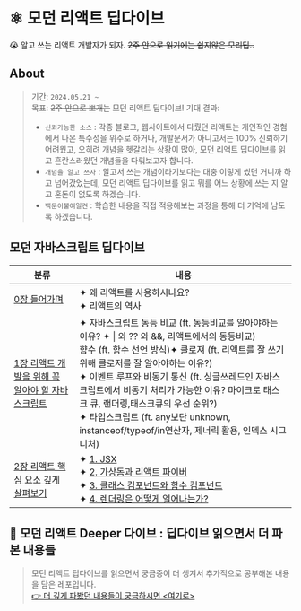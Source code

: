 # ⚛️ 모던 리액트 딥다이브

😭 알고 쓰는 리액트 개발자가 되자. ~~2주 안으로 읽기에는 쉽지않은 모리딥..~~

## About

> 기간: `2024.05.21 ~ ` <br/>
> 목표: ~~2주 안으로 뽀개는~~ 모던 리액트 딥다이브!
> 기대 결과: <br/>
>
> - `신뢰가능한 소스` : 각종 블로그, 웹사이트에서 다뤘던 리액트는 개인적인 경험에서 나온 특수성을 위주로 하거나, 개발문서가 아니고서는 100% 신뢰하기 어려웠고, 오히려 개념을 헷갈리는 상황이 많아, 모던 리액트 딥다이브를 읽고 혼란스러웠던 개념들을 다뤄보고자 합니다.
> - `개념을 알고 쓰자` : 알고서 쓰는 개념이라기보다는 대충 이렇게 썼던 거니까 하고 넘어갔었는데, 모던 리액트 딥다이브를 읽고 뭐를 어느 상황에 쓰는 지 알고 혼돈이 없도록 하겠습니다.
> - `백문이불여일견` : 학습한 내용을 직접 적용해보는 과정을 통해 더 기억에 남도록 하겠습니다.

## 모던 자바스크립트 딥다이브

| 분류                                                                                                                                                                  | 내용                                                                                                                                                                                                                                                                                                                                                                                                                                                                                                                                                                                                                                                            |
| --------------------------------------------------------------------------------------------------------------------------------------------------------------------- | --------------------------------------------------------------------------------------------------------------------------------------------------------------------------------------------------------------------------------------------------------------------------------------------------------------------------------------------------------------------------------------------------------------------------------------------------------------------------------------------------------------------------------------------------------------------------------------------------------------------------------------------------------------- |
| [0장 들어가며](https://github.com/Pyotato/fe_study/blob/main/modern_react_deep_dive/00_intro.md)                                                                      | ✦ 왜 리액트를 사용하시나요?<br/> ✦ 리액트의 역사                                                                                                                                                                                                                                                                                                                                                                                                                                                                                                                                                                                                                |
| [1장 리액트 개발을 위해 꼭 알아야 할 자바스크립트](https://github.com/Pyotato/fe_study/blob/main/modern_react_deep_dive/01_must_know_js_for_developing_with_react.md) | ✦ 자바스크립트 동등 비교 (ft. 동등비교를 알아야하는 이유? ✦ \| 와 ?? 와 &&, 리액트에서의 동등비교)<br/> 햠수 (ft. 함수 선언 방식)✦ 클로져 (ft. 리액트를 잘 쓰기 위해 클로저를 잘 알아야하는 이유?)<br/> ✦ 이벤트 루프와 비동기 통신 (ft. 싱글쓰레드인 자바스크립트에서 비동기 처리가 가능한 이유? 마이크로 태스크 큐, 랜더링,태스크큐의 우선 순위?) <br/>✦ 타입스크립트 (ft. any보단 unknown, instanceof/typeof/in연산자, 제너릭 활용, 인덱스 시그니처)                                                                                                                                                                                                         |
| [2장 리액트 핵심 요소 깊게 살펴보기](https://github.com/Pyotato/fe_study/blob/main/modern_react_deep_dive/02_inspect_react_core_concepts)                             | ✦ [1. JSX](https://github.com/Pyotato/fe_study/blob/main/modern_react_deep_dive/02_inspect_react_core_concepts/01_JSX.md) <br/>✦ [2. 가상돔과 리액트 파이버](https://github.com/Pyotato/fe_study/tree/main/modern_react_deep_dive/02_inspect_react_core_concepts/02_virtual_dom_and_react_fiber)</br> ✦ [3. 클래스 컴포넌트와 함수 컴포넌트](https://github.com/Pyotato/fe_study/tree/main/modern_react_deep_dive/02_inspect_react_core_concepts/03_Class_component_and_function_component)</br> ✦ [4. 렌더링은 어떻게 일어나는가?](https://github.com/Pyotato/fe_study/tree/main/modern_react_deep_dive/02_inspect_react_core_concepts/04_how_rendering_works) |

## 🤿 모던 리액트 Deeper 다이브 : 딥다이브 읽으면서 더 파본 내용들

> 모던 리액트 딥다이브를 읽으면서 궁금증이 더 생겨서 추가적으로 공부해본 내용을 담은 레포입니다.<br/> [👉 더 깊게 파봤던 내용들이 궁금하시면 <여기로>](https://github.com/Pyotato/fe_study/blob/main/modern_react_deeper_dive)
